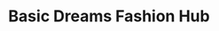 ---
title: "Basic Dreams Fashion Hub"
url: /malate-manila/basic-dreams-fashion-hub/
shop: Kleidung
---